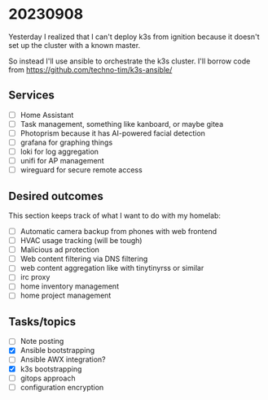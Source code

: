 # 20230908

Yesterday I realized that I can't deploy k3s from ignition because it doesn't set up the cluster with a known master.

So instead I'll use ansible to orchestrate the k3s cluster. I'll borrow code from
<https://github.com/techno-tim/k3s-ansible/>

## Services

* [ ] Home Assistant
* [ ] Task management, something like kanboard, or maybe gitea
* [ ] Photoprism because it has AI-powered facial detection
* [ ] grafana for graphing things
* [ ] loki for log aggregation
* [ ] unifi for AP management
* [ ] wireguard for secure remote access

## Desired outcomes

This section keeps track of what I want to do with my homelab:

* [ ] Automatic camera backup from phones with web frontend
* [ ] HVAC usage tracking (will be tough)
* [ ] Malicious ad protection
* [ ] Web content filtering via DNS filtering
* [ ] web content aggregation like with tinytinyrss or similar
* [ ] irc proxy
* [ ] home inventory management
* [ ] home project management

## Tasks/topics

* [ ] Note posting
* [x] Ansible bootstrapping
* [ ] Ansible AWX integration?
* [x] k3s bootstrapping
* [ ] gitops approach
* [ ] configuration encryption
